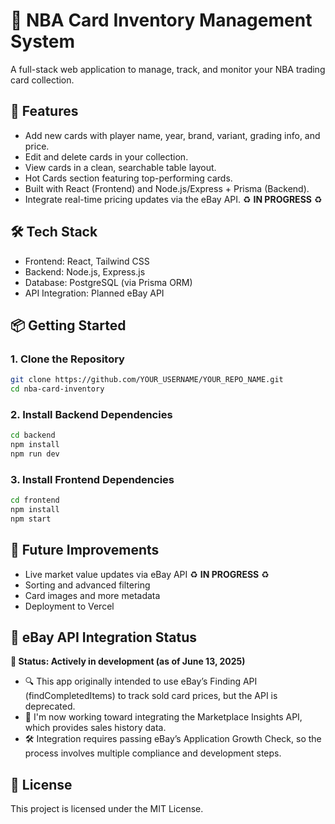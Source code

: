 # 🏀 NBA Card Inventory Management System

A full-stack web application to manage, track, and monitor your NBA trading card collection.

## 🚀 Features
- Add new cards with player name, year, brand, variant, grading info, and price.
- Edit and delete cards in your collection.
- View cards in a clean, searchable table layout.
- Hot Cards section featuring top-performing cards.
- Built with React (Frontend) and Node.js/Express + Prisma (Backend).
- Integrate real-time pricing updates via the eBay API. ♻️ **IN PROGRESS** ♻️

## 🛠️ Tech Stack
- Frontend: React, Tailwind CSS
- Backend: Node.js, Express.js
- Database: PostgreSQL (via Prisma ORM)
- API Integration: Planned eBay API

## 📦 Getting Started

### 1. Clone the Repository
```bash
git clone https://github.com/YOUR_USERNAME/YOUR_REPO_NAME.git
cd nba-card-inventory
```
### 2. Install Backend Dependencies
```bash
cd backend
npm install
npm run dev
```
### 3. Install Frontend Dependencies
```bash
cd frontend
npm install
npm start
```

## 🔮 Future Improvements
- Live market value updates via eBay API ♻️ **IN PROGRESS** ♻️
- Sorting and advanced filtering
- Card images and more metadata
- Deployment to Vercel

## 🚧 eBay API Integration Status
**📅 Status: Actively in development (as of June 13, 2025)**  
- 🔍 This app originally intended to use eBay’s Finding API (findCompletedItems) to track sold card prices, but the API is deprecated.
- 🔄 I'm now working toward integrating the Marketplace Insights API, which provides sales history data.
- 🛠️ Integration requires passing eBay’s Application Growth Check, so the process involves multiple compliance and development steps.

## 📄 License
This project is licensed under the MIT License.



